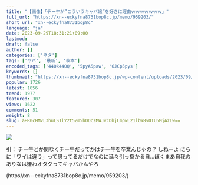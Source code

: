 ```yaml
---
title: "【画像】「チー牛が”こういうキャバ嬢”を好きに理由ｗｗｗｗｗｗｗ」"
full_url: "https://xn--eckyfna8731bop8c.jp/memo/959203/"
short_url: "xn--eckyfna8731bop8c"
language: "ja"
date: 2023-09-29T18:31:21+09:00
lastmod: 
draft: false
author: []
categories: ['ネタ']
tags: ['ヤバ', '最新', '萩本']
encoded_tags: ['44Ok44OQ', '5pyA5paw', '6JCp5pys']
keywords: []
thumbnail: "https://xn--eckyfna8731bop8c.jp/wp-content/uploads/2023/09/f2657cf6.jpg"
popular: 1726
latest: 1056
trend: 1977
featured: 307
views: 1622
comments: 51
weight: 8
slug: aHR0cHMvL3huLS1lY2t5Zm5hODczMWJvcDhjLmpwL21lbW8vOTU5MjAzLw==
---
```


![](https://xn--eckyfna8731bop8c.jp/wp-content/uploads/2023/09/f2657cf6.jpg)

引： チー牛とか関なくチー牛だってかはチー牛を卒業んじゃの？ しねーよ にらに「ワイは違う」って思ってるだけでなのに延々引っ掛かる自…ぼくまあ自我のありなは嫌わオタクってキャバかんやろ

(https//xn--eckyfna8731bop8c.jp/memo/959203/)
